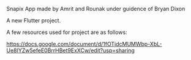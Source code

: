 Snapix
App made by Amrit and Rounak under guidence of Bryan Dixon

A new Flutter project.

A few resources used for project are as follows:

https://docs.google.com/document/d/1fOTjdcMUMWbp-XbL-Ue8IYZw5efeE0BrrHBet9ExXCw/edit?usp=sharing
